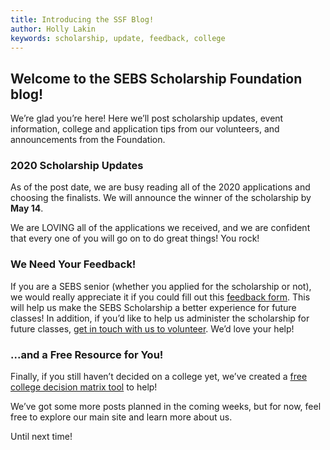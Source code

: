 ```yaml
---
title: Introducing the SSF Blog!
author: Holly Lakin
keywords: scholarship, update, feedback, college
---
```


## Welcome to the SEBS Scholarship Foundation blog!

We’re glad you’re here! Here we’ll post scholarship updates, event information, college and application tips from our volunteers, and announcements from the Foundation.

### 2020 Scholarship Updates

As of the post date, we are busy reading all of the 2020 applications and choosing the finalists. We will announce the winner of the scholarship by **May 14**.

We are LOVING all of the applications we received, and we are confident that every one of you will go on to do great things! You rock!

### We Need Your Feedback!

If you are a SEBS senior (whether you applied for the scholarship or not), we would really appreciate it if you could fill out this [feedback form](https://forms.gle/eqVD7GPhCsWQVdTY8). This will help us make the SEBS Scholarship a better experience for future classes! In addition, if you’d like to help us administer the scholarship for future classes, [get in touch with us to volunteer](https://forms.gle/PGQbzymeGPz1E7U27). We’d love your help!

### ...and a Free Resource for You!

Finally, if you still haven’t decided on a college yet, we’ve created a [free college decision matrix tool](/assets/documents/College_Decision_Matrix.xlsx) to help!

We’ve got some more posts planned in the coming weeks, but for now, feel free to explore our main site and learn more about us.

Until next time!